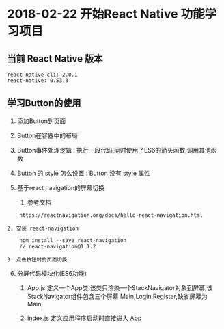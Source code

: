 # 2018-02-22 开始React Native 功能学习项目

## 当前 React Native 版本

```
react-native-cli: 2.0.1
react-native: 0.53.3
```

## 学习Button的使用

1. 添加Button到页面
2. Button在容器中的布局
3. Button事件处理逻辑 : 执行一段代码,同时使用了ES6的箭头函数,调用其他函数
4. Button 的 style 怎么设置 : Button 没有 style 属性
5. 基于react navigation的屏幕切换
        
	1. 参考文档 
```
	https://reactnavigation.org/docs/hello-react-navigation.html
```	
    2. 安装 react-navigation 
```
	npm install --save react-navigation	
	// react-navigation@1.1.2
```	
    3. 点击按钮时的页面切换
		
6. 分屏代码模块化(ES6功能)	
    
	1. App.js 定义一个App类,该类只渲染一个StackNavigator对象到屏幕,该StackNavigator组件包含三个屏幕 Main,Login,Register,缺省屏幕为 Main;
    
	2. index.js 定义应用程序启动时直接进入 App